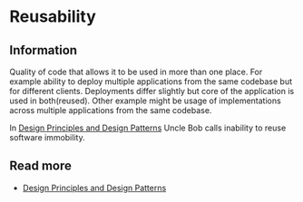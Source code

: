 # Reusability

## Information

Quality of code that allows it to be used in more than one place. For example ability to deploy multiple applications from the same codebase but for different clients. Deployments differ slightly but core of the application is used in both(reused). Other example might be usage of implementations across multiple applications from the same codebase.

In [Design Principles and Design Patterns](http://staff.cs.utu.fi/~jounsmed/doos_06/material/DesignPrinciplesAndPatterns.pdf) Uncle Bob calls inability to reuse software immobility.

## Read more

- [Design Principles and Design Patterns](http://staff.cs.utu.fi/~jounsmed/doos_06/material/DesignPrinciplesAndPatterns.pdf)

